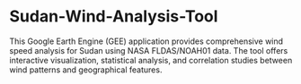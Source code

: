 # Sudan-Wind-Analysis-Tool
This Google Earth Engine (GEE) application provides comprehensive wind speed analysis for Sudan using NASA FLDAS/NOAH01 data. The tool offers interactive visualization, statistical analysis, and correlation studies between wind patterns and geographical features.
